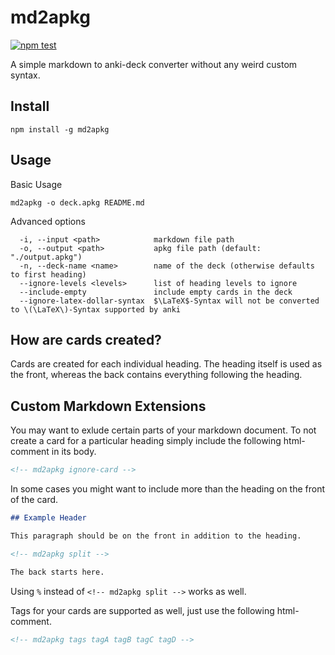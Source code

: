 # md2apkg

[![npm test](https://github.com/Steve2955/md2anki/actions/workflows/npm-test.yml/badge.svg)](https://github.com/Steve2955/md2apkg/actions/workflows/npm-test.yml)

A simple markdown to anki-deck converter without any weird custom syntax.

## Install

```text
npm install -g md2apkg
```

## Usage

Basic Usage

```text
md2apkg -o deck.apkg README.md
```

Advanced options

```text
  -i, --input <path>            markdown file path
  -o, --output <path>           apkg file path (default: "./output.apkg")
  -n, --deck-name <name>        name of the deck (otherwise defaults to first heading)
  --ignore-levels <levels>      list of heading levels to ignore
  --include-empty               include empty cards in the deck
  --ignore-latex-dollar-syntax  $\LaTeX$-Syntax will not be converted to \(\LaTeX\)-Syntax supported by anki
```

## How are cards created?

Cards are created for each individual heading. The heading itself is used as the front, whereas the back contains everything following the heading.

## Custom Markdown Extensions

You may want to exlude certain parts of your markdown document. To not create a card for a particular heading simply include the following html-comment in its body.

```html
<!-- md2apkg ignore-card -->
```

In some cases you might want to include more than the heading on the front of the card.

```md
## Example Header

This paragraph should be on the front in addition to the heading.

<!-- md2apkg split -->

The back starts here.
```

Using `%` instead of `<!-- md2apkg split -->` works as well.

Tags for your cards are supported as well, just use the following html-comment.

```html
<!-- md2apkg tags tagA tagB tagC tagD -->
```
